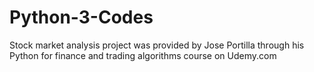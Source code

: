 # Python-3-Codes

Stock market analysis project was provided by Jose Portilla through his Python for finance and trading algorithms course on Udemy.com
